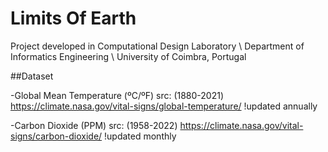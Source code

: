 # Limits Of Earth
Project developed in Computational Design Laboratory \\ Department of Informatics Engineering \\ University of Coimbra, Portugal

##Dataset

-Global Mean Temperature (ºC/ºF)
src: (1880-2021) https://climate.nasa.gov/vital-signs/global-temperature/
!updated annually

-Carbon Dioxide (PPM)
src: (1958-2022) https://climate.nasa.gov/vital-signs/carbon-dioxide/
!updated monthly
